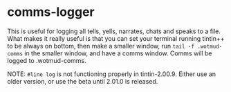 comms-logger
============

This is useful for logging all tells, yells, narrates, chats and speaks to a file. 
What makes it really useful is that you can set your terminal running tintin++ to 
be always on bottom, then make a smaller window, run `tail -f .wotmud-comms` in 
the smaller window, and have a comms window. Comms will be logged to .wotmud-comms.

NOTE: `#line log` is not functioning properly in tintin-2.00.9. Either use an older
version, or use the beta until 2.01.0 is released.
